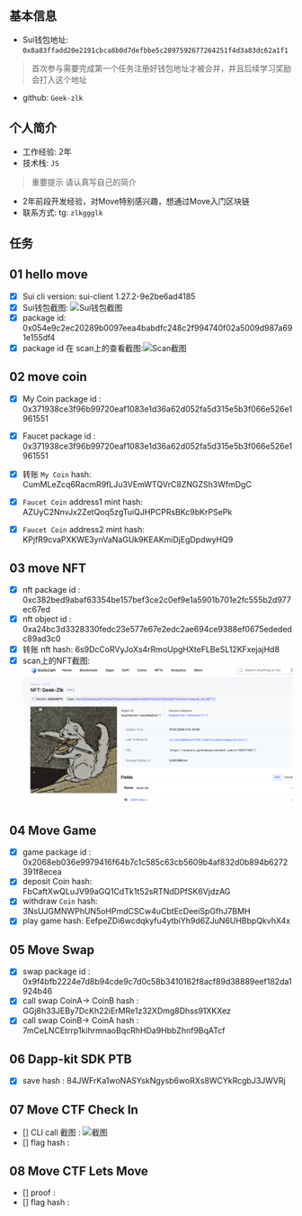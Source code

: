 ## 基本信息
- Sui钱包地址: `0x8a83ffadd20e2191cbca8b0d7defbbe5c2897592677264251f4d3a83dc62a1f1`
> 首次参与需要完成第一个任务注册好钱包地址才被合并，并且后续学习奖励会打入这个地址
- github: `Geek-zlk`

## 个人简介
- 工作经验: 2年
- 技术栈: `JS`
> 重要提示 请认真写自己的简介
- 2年前段开发经验，对Move特别感兴趣，想通过Move入门区块链
- 联系方式: tg: `zlkggglk` 

## 任务

##   01 hello move  
- [x] Sui cli version: sui-client 1.27.2-9e2be6ad4185 
- [x] Sui钱包截图: ![Sui钱包截图](./img/1.png)
- [x] package id: 0x054e9c2ec20289b0097eea4babdfc248c2f994740f02a5009d987a691e155df4   
- [x] package id 在 scan上的查看截图:![Scan截图](./img/2.png)

##   02 move coin
- [x] My Coin package id : 0x371938ce3f96b99720eaf1083e1d36a62d052fa5d315e5b3f066e526e1961551 
- [x] Faucet package id : 0x371938ce3f96b99720eaf1083e1d36a62d052fa5d315e5b3f066e526e1961551 
- [x] 转账 `My Coin` hash: CumMLeZcq6RacmR9fLJu3VEmWTQVrC8ZNGZSh3WfmDgC
- [x] `Faucet Coin` address1 mint hash: AZUyC2NnvJx2ZetQoq5zgTuiQJHPCPRsBKc9bKrPSePk
- [x] `Faucet Coin` address2 mint hash: KPjfR9cvaPXKWE3ynVaNaGUk9KEAKmiDjEgDpdwyHQ9


##   03 move NFT
- [x] nft package id :  0xc382bed9abaf63354be157bef3ce2c0ef9e1a5901b701e2fc555b2d977ec67ed       
- [x] nft object id : 0xa24bc3d3328330fedc23e577e67e2edc2ae694ce9388ef0675edededc89ad3c0      
- [x] 转账 nft  hash:  6s9DcCoRVyJoXs4rRmoUpgHXteFLBeSL12KFxejajHd8
- [x] scan上的NFT截图:![Scan截图](./img/3.png)

##   04 Move Game
- [x] game package id : 0x2068eb036e9979416f64b7c1c585c63cb5609b4af832d0b894b6272391f8ecea 
- [x] deposit Coin hash: FbCaftXwQLuJV99aGQ1CdTk1t52sRTNdDPfSK6VjdzAG
- [x] withdraw `Coin` hash: 3NsUJGMNWPhUN5oHPmdCSCw4uCbtEcDeeiSpGfhJ7BMH
- [x] play game hash: EefpeZDi6wcdqkyfu4ytbiYh9d6ZJuN6UHBbpQkvhX4x

##   05 Move Swap
- [x] swap package id : 0x9f4bfb2224e7d8b94cde9c7d0c58b3410162f8acf89d38889eef182da1924b46   
- [x] call swap CoinA-> CoinB  hash : GGj8h33JEBy7DcKh22iErMRe1z32XDmg8Dhss91XKXez
- [x] call swap CoinB-> CoinA  hash : 7mCeLNCEtrrp1kihrmnaoBqcRhHDa9HbbZhnf9BqATcf

##   06 Dapp-kit SDK PTB
- [x] save hash : 84JWFrKa1woNASYskNgysb6woRXs8WCYkRcgbJ3JWVRj

##   07 Move CTF Check In
- [] CLI call 截图 : ![截图](./images/你的图片地址)
- [] flag hash :

##   08 Move CTF Lets Move
- [] proof : 
- [] flag hash :
